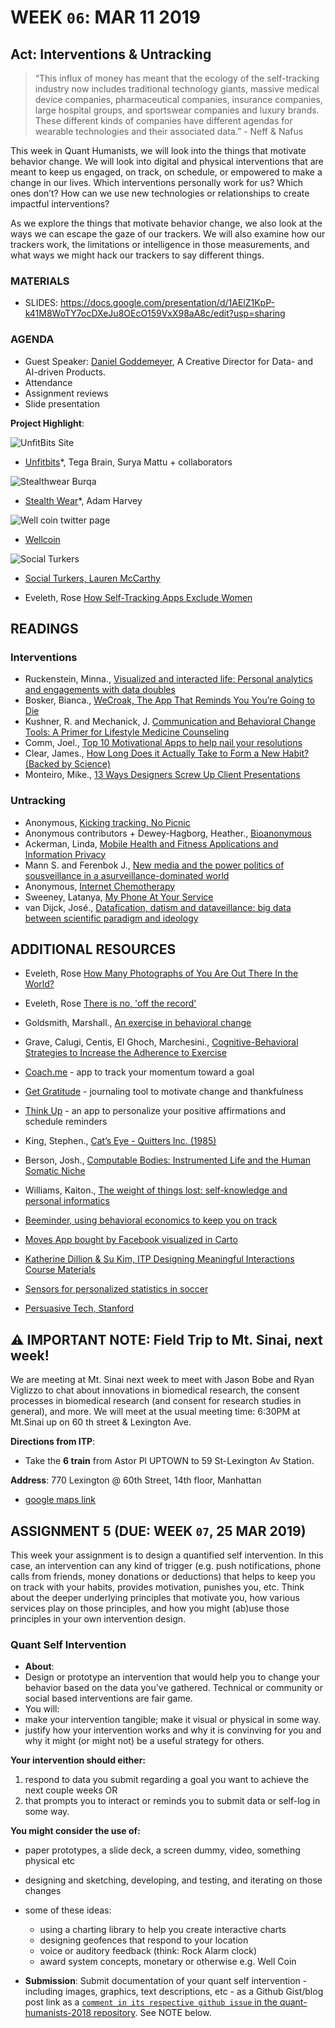 # WEEK `06`: MAR 11 2019
## Act: Interventions & Untracking 
> “This influx of money has meant that the ecology of the self-tracking industry now includes traditional technology giants, massive medical device companies, pharmaceutical companies, insurance companies, large hospital groups, and sportswear companies and luxury brands. These different kinds of companies have different agendas for wearable technologies and their associated data.” - Neff & Nafus


This week in Quant Humanists, we will look into the things that motivate behavior change. We will look into digital and physical interventions that are meant to keep us engaged, on track, on schedule, or empowered to make a change in our lives. Which interventions personally work for us? Which ones don’t? How can we use new technologies or relationships to create impactful interventions?

As we explore the things that motivate behavior change, we also look at the ways we can escape the gaze of our trackers. We will also examine how our trackers work, the limitations or intelligence in those measurements, and what ways we might hack our trackers to say different things. 


### MATERIALS
- SLIDES: https://docs.google.com/presentation/d/1AElZ1KpP-k41M8WoTY7ocDXeJu8OEcO159VxX98aA8c/edit?usp=sharing

### AGENDA

- Guest Speaker: [Daniel Goddemeyer](http://danielgoddemeyer.com/), A Creative Director for Data- and AI-driven Products.
- Attendance
- Assignment reviews
- Slide presentation


**Project Highlight**:

![UnfitBits Site](assets/images/unfitbits.png)
* [Unfitbits](http://www.unfitbits.com/)*, Tega Brain, Surya Mattu + collaborators

![Stealthwear Burqa](assets/images/stealth-wear-burqa.png)
* [Stealth Wear](https://ahprojects.com/projects/stealth-wear/)*, Adam Harvey

![Well coin twitter page](assets/images/wellcoin-001.png)
* [Wellcoin](https://www.digitaltrends.com/health-fitness/wellcoin-health-currency-wearables/)

![Social Turkers](assets/images/social-turkers.png)
* [Social Turkers, Lauren McCarthy](http://socialturkers.com/)


* Eveleth, Rose [How Self-Tracking Apps Exclude Women](https://www.theatlantic.com/technology/archive/2014/12/how-self-tracking-apps-exclude-women/383673/)

## READINGS

### Interventions 
- Ruckenstein, Minna., [Visualized and interacted life: Personal analytics and engagements with data doubles](http://www.mdpi.com/2075-4698/4/1/68pdf)
- Bosker, Bianca., [WeCroak, The App That Reminds You You’re Going to Die
](https://www.theatlantic.com/magazine/archive/2018/01/when-death-pings/546587/)
- Kushner, R. and Mechanick, J. [Communication and Behavioral Change Tools: A Primer for Lifestyle Medicine Counseling](https://link.springer.com/chapter/10.1007/978-3-319-24687-1_3)
- Comm, Joel., [Top 10 Motivational Apps to help nail your resolutions](https://www.inc.com/joel-comm/top-10-motivational-apps-that-will-help-you-nail-your-resolutions.html)
- Clear, James., [How Long Does it Actually Take to Form a New Habit? (Backed by Science)](https://jamesclear.com/new-habit)
- Monteiro, Mike., [13 Ways Designers Screw Up Client Presentations](https://medium.com/@monteiro/13-ways-designers-screw-up-client-presentations-51aaee11e28c)

### Untracking
- Anonymous, [Kicking tracking, No Picnic](https://unquantifiedself.wordpress.com/2014/04/29/kicking-tracking-no-picnic/)
- Anonymous contributors + Dewey-Hagborg, Heather., [Bioanonymous](http://biononymous.me/)
- Ackerman, Linda, [Mobile Health and Fitness Applications and Information Privacy](https://www.privacyrights.org/sites/default/files/mobile-medical-apps-privacy-consumer-report.pdf)
- Mann S. and Ferenbok J., [New media and the power politics of sousveillance in a asurveillance-dominated world](https://ojs.library.queensu.ca/index.php/)
- Anonymous, [Internet Chemotherapy](https://ghostbin.com/paste/q2vq2)
- Sweeney, Latanya, [My Phone At Your Service](https://www.ftc.gov/news-events/blogs/techftc/2014/02/my-phone-your-service)
- van Dijck, José., [Datafication, datism and dataveillance: big data between scientific paradigm and ideology](https://ojs.library.queensu.ca/index.php/surveillance-and-society/article/view/datafication)



## ADDITIONAL RESOURCES


- Eveleth, Rose [How Many Photographs of You Are Out There In the World?](https://www.theatlantic.com/technology/archive/2015/11/how-many-photographs-of-you-are-out-there-in-the-world/413389/)
- Eveleth, Rose [There is no, 'off the record'](https://www.wnycstudios.org/story/transcript-recorded-future-flash-forward)

- Goldsmith, Marshall., [An exercise in behavioral change](https://hbr.org/2010/01/an-exercise-in-changing-yourse)
- Grave, Calugi, Centis, El Ghoch, Marchesini., [Cognitive-Behavioral Strategies to Increase the Adherence to Exercise](https://www.ncbi.nlm.nih.gov/pmc/articles/PMC2968119/)
- [Coach.me](https://www.coach.me/) - app to track your momentum toward a goal
- [Get Gratitude](http://getgratitude.co/) - journaling tool to motivate change and thankfulness
- [Think Up](https://itunes.apple.com/us/app/thinkup-positive-affirmations/id906660772?mt=8) - an app to personalize your positive affirmations and schedule reminders
- King, Stephen., [Cat’s Eye - Quitters Inc. (1985)](https://www.youtube.com/watch?v=-2w7ksD0ZlE)
- Berson, Josh., [Computable Bodies: Instrumented Life and the Human Somatic Niche](https://www.bloomsbury.com/uk/computable-bodies-9781472527622/)
- Williams, Kaiton., [The weight of things lost: self-knowledge and personal informatics](http://www.personalinformatics.org/docs/chi2013/williams.pdf)
- [Beeminder, using behavioral economics to keep you on track](https://www.beeminder.com/)
- [Moves App bought by Facebook visualized in Carto](https://carto.com/blog/moves-bought-by-facebook-visualized-by-cartodb/)
- [Katherine Dillion & Su Kim, ITP Designing Meaningful Interactions Course Materials](https://itp.nyu.edu/~kd49/ux/)
- [Sensors for personalized statistics in soccer](http://gadgetsandwearables.com/2018/02/02/soccer-training-sensor/)
- [Persuasive Tech, Stanford](http://captology.stanford.edu/)



## ⚠️ IMPORTANT NOTE: Field Trip to Mt. Sinai, next week!

We are meeting at Mt. Sinai next week to meet with Jason Bobe and Ryan Viglizzo to chat about innovations in biomedical research, the consent processes in biomedical research (and consent for research studies in general), and more.  We will meet at the usual meeting time: 6:30PM at Mt.Sinai up on 60 th street & Lexington Ave.

**Directions from ITP**:
- Take the **6 train** from Astor Pl UPTOWN to 59 St-Lexington Av Station. 

**Address**:
770 Lexington @ 60th Street, 14th floor, Manhattan
- [google maps link](https://www.google.com/maps/place/770+Lexington+Ave+14th+floor,+New+York,+NY+10065/@40.7631599,-73.9700766,17z/data=!3m1!4b1!4m5!3m4!1s0x89c258ef7b9b6797:0x390b12ebd725a14!8m2!3d40.7631599!4d-73.9678826)

## ASSIGNMENT 5 (DUE: WEEK `07`, 25 MAR 2019)


This week your assignment is to design a quantified self intervention. In this case, an intervention can any kind of trigger (e.g. push notifications, phone calls from friends, money donations or deductions) that helps to keep you on track with your habits, provides motivation, punishes you, etc. Think about the deeper underlying principles that motivate you, how various services play on those principles, and how you might (ab)use those principles in your own intervention design. 

### Quant Self Intervention
- **About**:  
-  Design or prototype an intervention that would help you to change your behavior based on the data you've gathered. Technical or community or social based interventions are fair game.
-  You will:
 - make your intervention tangible; make it visual or physical in some way. 
 - justify how your intervention works and why it is convinving for you and why it might (or might not) be a useful strategy for others.

**Your intervention should either:**

1. respond to data you submit regarding a goal you want to achieve the next couple weeks OR
2. that prompts you to interact or reminds you to submit data or self-log in some way. 

**You might consider the use of:**

- paper prototypes, a slide deck, a screen dummy, video, something physical etc
- designing and sketching, developing, and testing, and iterating on those changes
- some of these ideas:
  - using a charting library to help you create interactive charts
  - designing geofences that respond to your location
  - voice or auditory feedback (think: Rock Alarm clock)
  - award system concepts, monetary or otherwise e.g. Well Coin

- **Submission**: Submit documentation of your quant self intervention - including images, graphics, text descriptions, etc - as a Github Gist/blog post link as a [`comment in its respective github issue` in the quant-humanists-2018 repository](https://github.com/joeyklee/quant-humanists-2018/issues). See NOTE below.









